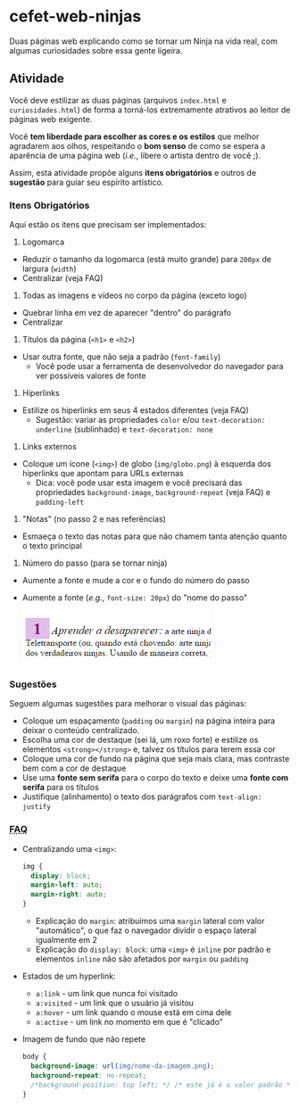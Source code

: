 # cefet-web-ninjas

Duas páginas web explicando como se tornar um Ninja na vida real, com algumas
curiosidades sobre essa gente ligeira.

## Atividade

Você deve estilizar as duas páginas (arquivos `index.html` e
`curiosidades.html`) de forma a torná-los extremamente atrativos ao leitor
de páginas web exigente.

Você **tem liberdade para escolher as cores e os estilos** que melhor agradarem
aos olhos, respeitando o **bom senso** de como se espera a aparência de uma
página web (_i.e._, libere o artista dentro de você ;).

Assim, esta atividade propõe alguns **itens obrigatórios** e outros de
**sugestão** para guiar seu espírito artístico.

### Itens Obrigatórios

Aqui estão os itens que precisam ser implementados:

1. Logomarca
  - Reduzir o tamanho da logomarca (está muito grande) para `200px` de largura
    (`width`)
  - Centralizar (veja FAQ)
1. Todas as imagens e vídeos no corpo da página (exceto logo)
  - Quebrar linha em vez de aparecer "dentro" do parágrafo
  - Centralizar
1. Títulos da página (`<h1>` e `<h2>`)
  - Usar outra fonte, que não seja a padrão (`font-family`)
    - Você pode usar a ferramenta de desenvolvedor do navegador para ver
      possíveis valores de fonte
1. Hiperlinks
  - Estilize os hiperlinks em seus 4 estados diferentes (veja FAQ)
    - Sugestão: variar as propriedades `color` e/ou
    `text-decoration: underline` (sublinhado) e `text-decoration: none`
1. Links externos
  - Coloque um ícone (`<img>`) de globo (`img/globo.png`) à esquerda dos
    hiperlinks que apontam para URLs externas
    - Dica: você pode usar esta imagem e você precisará das propriedades
      `background-image`, `background-repeat` (veja FAQ) e `padding-left`
1. "Notas" (no passo 2 e nas referências)
  - Esmaeça o texto das notas para que não chamem tanta atenção quanto o texto
    principal
1. Número do passo (para se tornar ninja)
  - Aumente a fonte e mude a cor e o fundo do número do passo
  - Aumente a fonte (_e.g._, `font-size: 20px`) do "nome do passo"

    ![](docs/exemplo-estilo-passo.png)

### Sugestões

Seguem algumas sugestões para melhorar o visual das páginas:

- Coloque um espaçamento (`padding` ou `margin`) na página inteira para deixar
  o conteúdo centralizado.
- Escolha uma cor de destaque (sei lá, um roxo forte) e estilize os elementos
  `<strong></strong>` e, talvez os títulos para terem essa cor
- Coloque uma cor de fundo na página que seja mais clara, mas contraste bem com
  a cor de destaque
- Use uma **fonte sem serifa** para o corpo do texto e deixe uma
  **fonte com serifa** para os títulos
- Justifique (alinhamento) o texto dos parágrafos com `text-align: justify`

### <abbr title="Frequently Asked Questions">FAQ</abbr>

- Centralizando uma `<img>`:

  ```css
  img {
    display: block;
    margin-left: auto;
    margin-right: auto;
  }
  ```
  - Explicação do `margin`: atribuímos uma `margin` lateral com valor
    "automático", o que faz o navegador dividir o espaço lateral igualmente em 2
  - Explicação do `display: block`: uma `<img>` é `inline` por padrão e
    elementos `inline` não são afetados por `margin` ou `padding`
- Estados de um hyperlink:
  - `a:link` - um link que nunca foi visitado
  - `a:visited` - um link que o usuário já visitou
  - `a:hover` - um link quando o mouse está em cima dele
  - `a:active` - um link no momento em que é "clicado"
- Imagem de fundo que não repete

  ```css
  body {
    background-image: url(img/nome-da-imagem.png);
    background-repeat: no-repeat;
    /*background-position: top left; */ /* este já é o valor padrão */
  }
  ```
